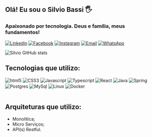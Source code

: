 
## Olá! Eu sou o Silvio Bassi 🖐️

### Apaixonado por tecnologia. Deus e família, meus fundamentos!

[![Linkedin](https://img.shields.io/badge/LinkedIn-0077B5?style=for-the-badge&logo=linkedin&logoColor=white)](https://www.linkedin.com/in/silvio-bassi/)
[![Facebook](https://img.shields.io/badge/Facebook-1877F2?style=for-the-badge&logo=facebook&logoColor=white)](https://www.facebook.com/prsilviobassi)
[![Instagram](https://img.shields.io/badge/Instagram-E4405F?style=for-the-badge&logo=instagram&logoColor=white)](https://www.instagram.com/prsilviobassi/)
[![Email](https://img.shields.io/badge/Gmail-D14836?style=for-the-badge&logo=gmail&logoColor=white)](mailto:silviobassi2@gmail.com)
[![WhatsApp](https://img.shields.io/badge/WhatsApp-25D366?style=for-the-badge&logo=whatsapp&logoColor=white)](https://wa.me/5517996079654)


![Silvio GitHub stats](https://github-readme-stats.vercel.app/api?username=silviobassi&show_icons=true&theme=dracula)

## Tecnologias que utilizo:

<div style="display: inline_block">
    <img align="center" src="https://img.shields.io/badge/HTML5-E34F26?style=for-the-badge&logo=html5&logoColor=white" alt="html5">
    <img align="center" src="https://img.shields.io/badge/CSS3-1572B6?style=for-the-badge&logo=css3&logoColor=white" alt="CSS3">
    <img align="center" src="https://img.shields.io/badge/JavaScript-323330?style=for-the-badge&logo=javascript&logoColor=F7DF1E" alt="Javascript">
    <img align="center" src="https://img.shields.io/badge/TypeScript-007ACC?style=for-the-badge&logo=typescript&logoColor=white" alt="Typescript">
    <img align="center" src="https://img.shields.io/badge/React-20232A?style=for-the-badge&logo=react&logoColor=61DAFB" alt="React">
    <img align="center" src="https://img.shields.io/badge/Java-ED8B00?style=for-the-badge&logo=java&logoColor=white" alt="Java">
    <img align="center" src="https://img.shields.io/badge/Spring-6DB33F?style=for-the-badge&logo=spring&logoColor=white" alt="Spring">
    <img align="center" src="https://img.shields.io/badge/PostgreSQL-316192?style=for-the-badge&logo=postgresql&logoColor=white" alt="Postgres">
    <img align="center" src="https://img.shields.io/badge/MySQL-005C84?style=for-the-badge&logo=mysql&logoColor=white" alt="MySql">
    <img align="center" src="https://img.shields.io/badge/Linux-FCC624?style=for-the-badge&logo=linux&logoColor=black" alt="Linux">
    <img align="center" src="https://img.shields.io/badge/Docker-2CA5E0?style=for-the-badge&logo=docker&logoColor=white" alt="Docker">

</div></br>

## Arquiteturas que utilizo:

- Monolítica;
- Micro Serviços;
- API(s) Restful.



